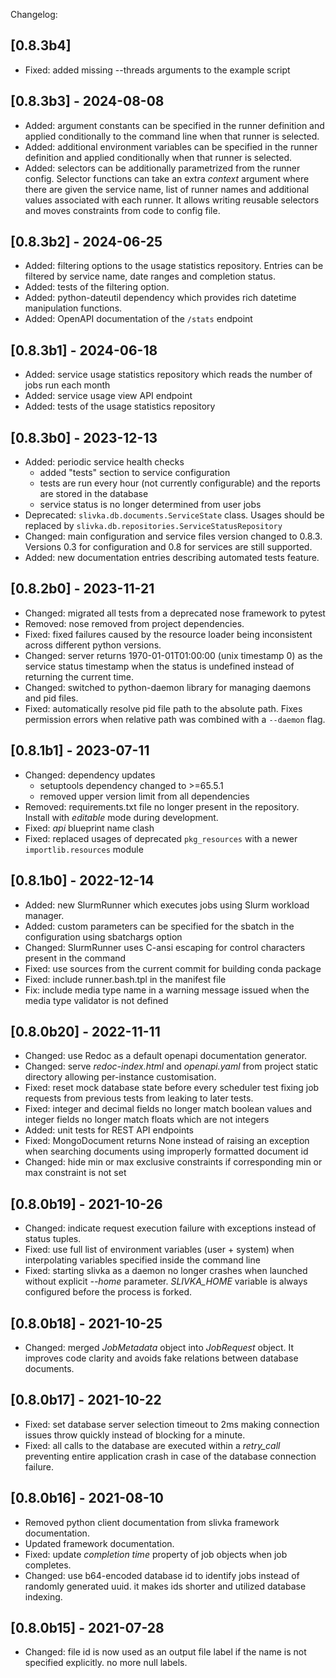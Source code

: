 Changelog:

## [0.8.3b4]

- Fixed: added missing --threads arguments to the example script

## [0.8.3b3] - 2024-08-08

- Added: argument constants can be specified in the runner definition and
  applied conditionally to the command line when that runner is selected.
- Added: additional environment variables can be specified in the runner
  definition and applied conditionally when that runner is selected.
- Added: selectors can be additionally parametrized from the runner
  config. Selector functions can take an extra *context* argument where
  there are given the service name, list of runner names and additional
  values associated with each runner. It allows writing reusable selectors
  and moves constraints from code to config file.

## [0.8.3b2] - 2024-06-25

- Added: filtering options to the usage statistics repository. Entries can be
  filtered by service name, date ranges and completion status.
- Added: tests of the filtering option.
- Added: python-dateutil dependency which provides rich datetime manipulation
  functions.
- Added: OpenAPI documentation of the `/stats` endpoint

## [0.8.3b1] - 2024-06-18

- Added: service usage statistics repository which reads the number of jobs run
  each month
- Added: service usage view API endpoint
- Added: tests of the usage statistics repository

## [0.8.3b0] - 2023-12-13

- Added: periodic service health checks
    - added "tests" section to service configuration
    - tests are run every hour (not currently configurable) and the reports are
      stored in the database
    - service status is no longer determined from user jobs
- Deprecated: `slivka.db.documents.ServiceState` class. Usages should be
  replaced by `slivka.db.repositories.ServiceStatusRepository`
- Changed: main configuration and service files version changed to 0.8.3.
  Versions 0.3 for configuration and 0.8 for services are still supported.
- Added: new documentation entries describing automated tests feature.

## [0.8.2b0] - 2023-11-21

- Changed: migrated all tests from a deprecated nose framework to pytest
- Removed: nose removed from project dependencies.
- Fixed: fixed failures caused by the resource loader being inconsistent
  across different python versions.
- Changed: server returns 1970-01-01T01:00:00 (unix timestamp 0) as the service
  status timestamp when the status is undefined instead of returning the
  current time.
- Changed: switched to python-daemon library for managing daemons and pid
  files.
- Fixed: automatically resolve pid file path to the absolute path. Fixes
  permission errors when relative path was combined with a `--daemon` flag.

## [0.8.1b1] - 2023-07-11

- Changed: dependency updates
    - setuptools dependency changed to >=65.5.1
    - removed upper version limit from all dependencies
- Removed: requirements.txt file no longer present in the repository.
  Install with _editable_ mode during development.
- Fixed: _api_ blueprint name clash
- Fixed: replaced usages of deprecated `pkg_resources` with a newer
  `importlib.resources` module

## [0.8.1b0] - 2022-12-14

- Added: new SlurmRunner which executes jobs using Slurm workload manager.
- Added: custom parameters can be specified for the sbatch in the
  configuration using sbatchargs option
- Changed: SlurmRunner uses C-ansi escaping for control characters
  present in the command
- Fixed: use sources from the current commit for building conda package
- Fixed: include runner.bash.tpl in the manifest file
- Fix: include media type name in a warning message issued when the
  media type validator is not defined

## [0.8.0b20] - 2022-11-11

- Changed: use Redoc as a default openapi documentation generator.
- Changed: serve _redoc-index.html_ and _openapi.yaml_ from project
  static directory allowing per-instance customisation.
- Fixed: reset mock database state before every scheduler test fixing
  job requests from previous tests from leaking to later tests.
- Fixed: integer and decimal fields no longer match boolean values and
  integer fields no longer match floats which are not integers
- Added: unit tests for REST API endpoints
- Fixed: MongoDocument returns None instead of raising an exception
  when searching documents using improperly formatted document id
- Changed: hide min or max exclusive constraints if corresponding min
  or max constraint is not set

## [0.8.0b19] - 2021-10-26

- Changed: indicate request execution failure with exceptions
  instead of status tuples.
- Fixed: use full list of environment variables (user + system) when
  interpolating variables specified inside the command line
- Fixed: starting slivka as a daemon no longer crashes when launched
  without explicit _--home_ parameter. *SLIVKA_HOME* variable is
  always configured before the process is forked.

## [0.8.0b18] - 2021-10-25

- Changed: merged _JobMetadata_ object into _JobRequest_ object. It
  improves code clarity and avoids fake relations between database
  documents.

## [0.8.0b17] - 2021-10-22

- Fixed: set database server selection timeout to 2ms making
  connection issues throw quickly instead of blocking for a minute.
- Fixed: all calls to the database are executed within a *retry_call*
  preventing entire application crash in case of the database
  connection failure.

## [0.8.0b16] - 2021-08-10

- Removed python client documentation from slivka framework
  documentation.
- Updated framework documentation.
- Fixed: update _completion time_ property of job objects when job
  completes.
- Changed: use b64-encoded database id to identify jobs instead of
  randomly generated uuid. it makes ids shorter and utilized database
  indexing.

## [0.8.0b15] - 2021-07-28

- Changed: file id is now used as an output file label if the name is
  not specified explicitly. no more null labels.
